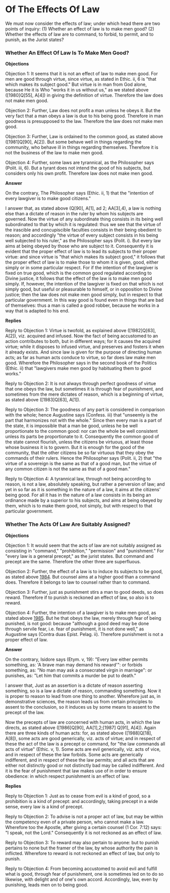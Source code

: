 # Of The Effects Of Law

We must now consider the effects of law; under which head there are two points of inquiry:
(1) Whether an effect of law is to make men good?
(2) Whether the effects of law are to command, to forbid, to permit, and to punish, as the Jurist states?
### Whether An Effect Of Law Is To Make Men Good?

**Objections**

Objection 1: It seems that it is not an effect of law to make men good. For men are good through virtue, since virtue, as stated in Ethic. ii, 6 is "that which makes its subject good." But virtue is in man from God alone, because He it is Who "works it in us without us," as we stated above ([1980]Q[55], A[4]) in giving the definition of virtue. Therefore the law does not make men good.

Objection 2: Further, Law does not profit a man unless he obeys it. But the very fact that a man obeys a law is due to his being good. Therefore in man goodness is presupposed to the law. Therefore the law does not make men good.

Objection 3: Further, Law is ordained to the common good, as stated above ([1981]Q[90], A[2]). But some behave well in things regarding the community, who behave ill in things regarding themselves. Therefore it is not the business of the law to make men good.

Objection 4: Further, some laws are tyrannical, as the Philosopher says (Polit. iii, 6). But a tyrant does not intend the good of his subjects, but considers only his own profit. Therefore law does not make men good.

**Answer**

On the contrary, The Philosopher says (Ethic. ii, 1) that the "intention of every lawgiver is to make good citizens."

I answer that, as stated above (Q[90], A[1], ad 2; AA[3],4), a law is nothing else than a dictate of reason in the ruler by whom his subjects are governed. Now the virtue of any subordinate thing consists in its being well subordinated to that by which it is regulated: thus we see that the virtue of the irascible and concupiscible faculties consists in their being obedient to reason; and accordingly "the virtue of every subject consists in his being well subjected to his ruler," as the Philosopher says (Polit. i). But every law aims at being obeyed by those who are subject to it. Consequently it is evident that the proper effect of law is to lead its subjects to their proper virtue: and since virtue is "that which makes its subject good," it follows that the proper effect of law is to make those to whom it is given, good, either simply or in some particular respect. For if the intention of the lawgiver is fixed on true good, which is the common good regulated according to Divine justice, it follows that the effect of the law is to make men good simply. If, however, the intention of the lawgiver is fixed on that which is not simply good, but useful or pleasurable to himself, or in opposition to Divine justice; then the law does not make men good simply, but in respect to that particular government. In this way good is found even in things that are bad of themselves: thus a man is called a good robber, because he works in a way that is adapted to his end.

**Replies**

Reply to Objection 1: Virtue is twofold, as explained above ([1982]Q[63], A[2]), viz. acquired and infused. Now the fact of being accustomed to an action contributes to both, but in different ways; for it causes the acquired virtue; while it disposes to infused virtue, and preserves and fosters it when it already exists. And since law is given for the purpose of directing human acts; as far as human acts conduce to virtue, so far does law make men good. Wherefore the Philosopher says in the second book of the Politics (Ethic. ii) that "lawgivers make men good by habituating them to good works."

Reply to Objection 2: It is not always through perfect goodness of virtue that one obeys the law, but sometimes it is through fear of punishment, and sometimes from the mere dictates of reason, which is a beginning of virtue, as stated above ([1983]Q[63], A[1]).

Reply to Objection 3: The goodness of any part is considered in comparison with the whole; hence Augustine says (Confess. iii) that "unseemly is the part that harmonizes not with the whole." Since then every man is a part of the state, it is impossible that a man be good, unless he be well proportionate to the common good: nor can the whole be well consistent unless its parts be proportionate to it. Consequently the common good of the state cannot flourish, unless the citizens be virtuous, at least those whose business it is to govern. But it is enough for the good of the community, that the other citizens be so far virtuous that they obey the commands of their rulers. Hence the Philosopher says (Polit. ii, 2) that "the virtue of a sovereign is the same as that of a good man, but the virtue of any common citizen is not the same as that of a good man."

Reply to Objection 4: A tyrannical law, through not being according to reason, is not a law, absolutely speaking, but rather a perversion of law; and yet in so far as it is something in the nature of a law, it aims at the citizens' being good. For all it has in the nature of a law consists in its being an ordinance made by a superior to his subjects, and aims at being obeyed by them, which is to make them good, not simply, but with respect to that particular government.
### Whether The Acts Of Law Are Suitably Assigned?

**Objections**

Objection 1: It would seem that the acts of law are not suitably assigned as consisting in "command," "prohibition," "permission" and "punishment." For "every law is a general precept," as the jurist states. But command and precept are the same. Therefore the other three are superfluous.

Objection 2: Further, the effect of a law is to induce its subjects to be good, as stated above [1984](A[1]). But counsel aims at a higher good than a command does. Therefore it belongs to law to counsel rather than to command.

Objection 3: Further, just as punishment stirs a man to good deeds, so does reward. Therefore if to punish is reckoned an effect of law, so also is to reward.

Objection 4: Further, the intention of a lawgiver is to make men good, as stated above [1985](A[1]). But he that obeys the law, merely through fear of being punished, is not good: because "although a good deed may be done through servile fear, i.e. fear of punishment, it is not done well," as Augustine says (Contra duas Epist. Pelag. ii). Therefore punishment is not a proper effect of law.

**Answer**

On the contrary, Isidore says (Etym. v, 19): "Every law either permits something, as: 'A brave man may demand his reward'": or forbids something, as: "No man may ask a consecrated virgin in marriage": or punishes, as: "Let him that commits a murder be put to death."

I answer that, Just as an assertion is a dictate of reason asserting something, so is a law a dictate of reason, commanding something. Now it is proper to reason to lead from one thing to another. Wherefore just as, in demonstrative sciences, the reason leads us from certain principles to assent to the conclusion, so it induces us by some means to assent to the precept of the law.

Now the precepts of law are concerned with human acts, in which the law directs, as stated above ([1986]Q[90], AA[1],2;[1987] Q[91], A[4]). Again there are three kinds of human acts: for, as stated above ([1988]Q[18], A[8]), some acts are good generically, viz. acts of virtue; and in respect of these the act of the law is a precept or command, for "the law commands all acts of virtue" (Ethic. v, 1). Some acts are evil generically, viz. acts of vice, and in respect of these the law forbids. Some acts are generically indifferent, and in respect of these the law permits; and all acts that are either not distinctly good or not distinctly bad may be called indifferent. And it is the fear of punishment that law makes use of in order to ensure obedience: in which respect punishment is an effect of law.

**Replies**

Reply to Objection 1: Just as to cease from evil is a kind of good, so a prohibition is a kind of precept: and accordingly, taking precept in a wide sense, every law is a kind of precept.

Reply to Objection 2: To advise is not a proper act of law, but may be within the competency even of a private person, who cannot make a law. Wherefore too the Apostle, after giving a certain counsel (1 Cor. 7:12) says: "I speak, not the Lord." Consequently it is not reckoned as an effect of law.

Reply to Objection 3: To reward may also pertain to anyone: but to punish pertains to none but the framer of the law, by whose authority the pain is inflicted. Wherefore to reward is not reckoned an effect of law, but only to punish.

Reply to Objection 4: From becoming accustomed to avoid evil and fulfill what is good, through fear of punishment, one is sometimes led on to do so likewise, with delight and of one's own accord. Accordingly, law, even by punishing, leads men on to being good.
